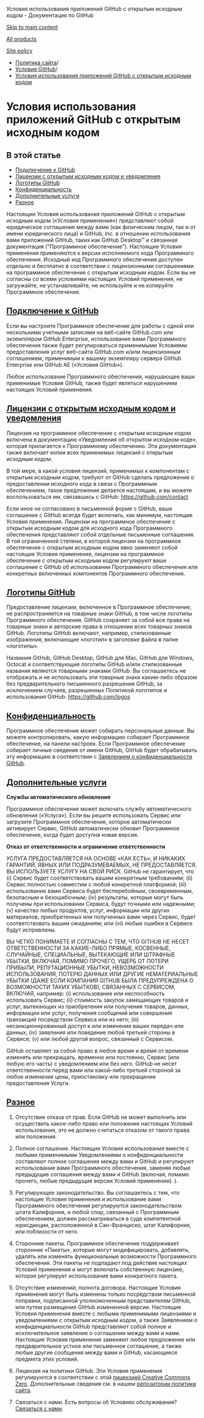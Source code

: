 Условия использования приложений GitHub с открытым исходным кодом - Документация по GitHub

[Skip to main content](#main-content)

[All products](/ru)

[Site policy](/site-policy)

* [Политика сайта](/ru/site-policy)/
* [Условия GitHub](/ru/site-policy/github-terms)/
* [Условия использования приложений GitHub с открытым исходным кодом](/ru/site-policy/github-terms/github-open-source-applications-terms-and-conditions)

Условия использования приложений GitHub с открытым исходным кодом
==========

В этой статье
----------

* [Подключение к GitHub](#connecting-to-github)
* [Лицензии с открытым исходным кодом и уведомления](#open-source-licenses-and-notices)
* [Логотипы GitHub](#githubs-logos)
* [Конфиденциальность](#privacy)
* [Дополнительные услуги](#additional-services)
* [Разное](#miscellanea)

Настоящие Условия использования приложений GitHub с открытым исходным кодом («Условия применения») представляют собой юридическое соглашение между вами (как физическим лицом, так и от имени юридического лица) и GitHub, Inc. в отношении использования вами приложений GitHub, таких как GitHub Desktop™ и связанная документация ("Программное обеспечение"). Настоящие Условия применения применяются к версии исполняемого кода Программного обеспечения. Исходный код Программного обеспечения доступен отдельно и бесплатно в соответствии с лицензионными соглашениями на программное обеспечение с открытым исходным кодом. Если вы не согласны со всеми условиями настоящих Условий применения, не загружайте, не устанавливайте, не используйте и не копируйте Программное обеспечение.

[Подключение к GitHub](#connecting-to-github)
----------

Если вы настроите Программное обеспечение для работы с одной или несколькими учетными записями на веб-сайте GitHub.com или экземпляром GitHub Enterprise, использование вами Программного обеспечения также будет регулироваться применимыми Условиями предоставления услуг веб-сайта GitHub.com и/или лицензионным соглашением, применимым к вашему экземпляру сервера GitHub Enterprise или GitHub AE («Условия GitHub»).

Любое использование Программного обеспечения, нарушающее ваши применимые Условия GitHub, также будет являться нарушением настоящих Условий применения.

[Лицензии с открытым исходным кодом и уведомления](#open-source-licenses-and-notices)
----------

Лицензия на программное обеспечение с открытым исходным кодом включена в документацию «Уведомления об открытом исходном коде», которая прилагается к Программному обеспечению. Эта документация также включает копии всех применимых лицензий с открытым исходным кодом.

В той мере, в какой условия лицензий, применимых к компонентам с открытым исходным кодом, требуют от GitHub сделать предложение о предоставлении исходного кода в связи с Программным обеспечением, такое предложение делается настоящим, и вы можете воспользоваться им, связавшись с GitHub: <https://github.com/contact>

Если иное не согласовано в письменной форме с GitHub, ваше соглашение с GitHub всегда будет включать, как минимум, настоящие Условия применения. Лицензии на программное обеспечение с открытым исходным кодом для исходного кода Программного обеспечения представляют собой отдельные письменные соглашения. В той ограниченной степени, в которой лицензии на программное обеспечение с открытым исходным кодом явно заменяют собой настоящие Условия применения, лицензии на программное обеспечение с открытым исходным кодом регулируют ваше соглашение с GitHub об использовании Программного обеспечения или конкретных включенных компонентов Программного обеспечения.

[Логотипы GitHub](#githubs-logos)
----------

Предоставление лицензии, включенное в Программное обеспечение, не распространяется на товарные знаки GitHub, в том числе логотипы Программного обеспечения. GitHub сохраняет за собой все права на товарные знаки и авторские права в отношении всех товарных знаков GitHub. Логотипы GitHub включают, например, стилизованные изображения, включающие «логотип» в заголовке файла в папке «логотипы».

Названия GitHub, GitHub Desktop, GitHub для Mac, GitHub для Windows, Octocat и соответствующие логотипы GitHub и/или стилизованные названия являются товарными знаками GitHub. Вы соглашаетесь не отображать и не использовать эти товарные знаки каким-либо образом без предварительного письменного разрешения GitHub, за исключением случаев, разрешенных Политикой логотипов и использования GitHub: <https://github.com/logos>

[Конфиденциальность](#privacy)
----------

Программное обеспечение может собирать персональные данные. Вы можете контролировать, какую информацию собирает Программное обеспечение, на панели настроек. Если Программное обеспечение собирает личные сведения от имени GitHub, GitHub будет обрабатывать эту информацию в соответствии с [Заявлением о конфиденциальности GitHub](/ru/site-policy/privacy-policies/github-privacy-statement).

[Дополнительные услуги](#additional-services)
----------

**Службы автоматического обновления**

Программное обеспечение может включать службу автоматического обновления («Услуга»). Если вы решите использовать Сервис или загрузите Программное обеспечение, которое автоматически активирует Сервис, GitHub автоматически обновит Программное обеспечение, когда будет доступна новая версия.

**Отказ от ответственности и ограничение ответственности**

УСЛУГА ПРЕДОСТАВЛЯЕТСЯ НА ОСНОВЕ «КАК ЕСТЬ», И НИКАКИХ ГАРАНТИЙ, ЯВНЫХ ИЛИ ПОДРАЗУМЕВАЕМЫХ, НЕ ПРЕДОСТАВЛЯЕТСЯ. ВЫ ИСПОЛЬЗУЕТЕ УСЛУГУ НА СВОЙ РИСК. GitHub не гарантирует, что (i) Сервис будет соответствовать вашим конкретным требованиям; (ii) Сервис полностью совместим с любой конкретной платформой; (iii) использование вами Сервиса будет бесперебойным, своевременным, безопасным и безошибочным; (iv) результаты, которые могут быть получены при использовании Сервиса, будут точными или надежными; (v) качество любых продуктов, услуг, информации или других материалов, приобретенных или полученных вами через Сервис, будет соответствовать вашим ожиданиям; или (vi) любые ошибки в Сервисе будут исправлены.

ВЫ ЧЕТКО ПОНИМАЕТЕ И СОГЛАСНЫ С ТЕМ, ЧТО GITHUB НЕ НЕСЕТ ОТВЕТСТВЕННОСТИ ЗА КАКИЕ-ЛИБО ПРЯМЫЕ, КОСВЕННЫЕ, СЛУЧАЙНЫЕ, СПЕЦИАЛЬНЫЕ, ВЫТЕКАЮЩИЕ ИЛИ ШТРАФНЫЕ УБЫТКИ, ВКЛЮЧАЯ, ПОМИМО ПРОЧЕГО, УЩЕРБ ОТ ПОТЕРИ ПРИБЫЛИ, РЕПУТАЦИОННЫЕ УБЫТКИ, НЕВОЗМОЖНОСТИ ИСПОЛЬЗОВАНИЯ, ПОТЕРЮ ДАННЫХ ИЛИ ДРУГИЕ НЕМАТЕРИАЛЬНЫЕ УБЫТКИ (ДАЖЕ ЕСЛИ КОМПАНИЯ GITHUB БЫЛА ПРЕДУПРЕЖДЕНА О ВОЗМОЖНОСТИ ТАКИХ УБЫТКОВ), СВЯЗАННЫХ С СЕРВИСОМ, ВКЛЮЧАЯ, например: (i) использование или неспособность использовать Сервис; (ii) стоимость закупок замещающих товаров и услуг, вытекающих из приобретения или получения товаров, данных, информации или услуг, получения сообщений или совершения транзакций посредством Сервиса или из него; (iii) несанкционированный доступ к или изменение ваших передач или данных; (iv) заявления или поведение любой третьей стороны в Сервисе; (v) или любой другой вопрос, связанный с Сервисом.

GitHub оставляет за собой право в любое время и время от времени изменять или прекращать, временно или постоянно, Сервис (или любую его часть) с уведомлением или без него. GitHub не несет ответственности перед вами или какой-либо третьей стороной за любое изменение цены, приостановку или прекращение предоставления Услуги.

[Разное](#miscellanea)
----------

1. Отсутствие отказа от прав. Если GitHub не может выполнить или осуществить какое-либо право или положение настоящих Условий использования, это не должно считаться отказом от такого права или положения.

2. Полное соглашение. Настоящие Условия использования вместе с любыми применимыми Уведомлениями о конфиденциальности составляют полное соглашение между вами и GitHub и регулируют использование вами Программного обеспечения, заменяя любые предыдущие соглашения между вами и GitHub (включая, помимо прочего, любые предыдущие версии Условий применения). ).

3. Регулирующее законодательство. Вы соглашаетесь с тем, что настоящие Условия применения и использование вами Программного обеспечения регулируются законодательством штата Калифорния, и любой спор, связанный с Программным обеспечением, должен рассматриваться в суде компетентной юрисдикции, расположенной в Сан-Франциско, штат Калифорния, или поблизости от него.

4. Сторонние пакеты. Программное обеспечение поддерживает сторонние «Пакеты», которые могут модифицировать, добавлять, удалять или изменять функциональные возможности Программного обеспечения. Эти пакеты не подпадают под действие настоящих Условий применения и могут включать собственную лицензию, которая регулирует использование вами конкретного пакета.

5. Отсутствие изменений; полнота договора. Настоящие Условия применения могут быть изменены только посредством письменной поправки, подписанной уполномоченным представителем GitHub, или путем размещения GitHub измененной версии. Настоящие Условия применения вместе с любыми применимыми лицензиями и уведомлениями с открытым исходным кодом, а также Заявлением о конфиденциальности GitHub представляют собой полное и исключительное заявление о соглашении между вами и нами. Настоящие Условия применения заменяют любое предложение или предварительное устное или письменное соглашение, а также любые другие сообщения между вами и GitHub, касающиеся предмета этих условий.

6. Лицензия на политики GitHub. Эти Условия применения регулируются в соответствии с этой [лицензией Creative Commons Zero](https://creativecommons.org/publicdomain/zero/1.0/). Дополнительные сведения см. в нашем [репозитории политики сайта](https://github.com/github/site-policy#license).

7. Связаться с нами. Есть вопросы об Условиях обслуживания? [Связаться с нами](https://support.github.com/contact?tags=docs-policy).
